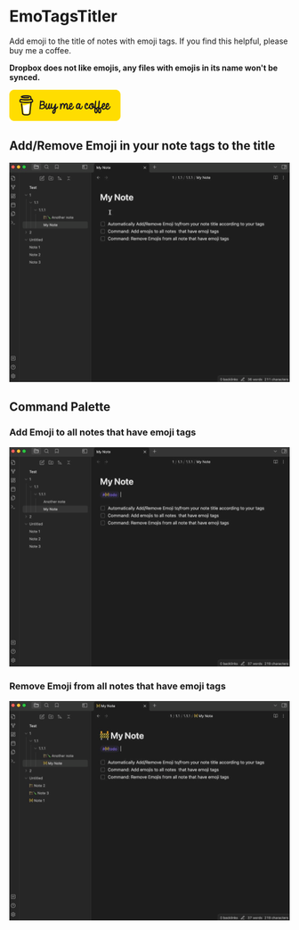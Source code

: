 # EmoTagsTitler 
Add emoji to the title of notes with emoji tags. 
If you find this helpful, please buy me a coffee.

**Dropbox does not like emojis, any files with emojis in 
its name won't be synced.** 

<a href="https://www.buymeacoffee.com/cyfine">
<img src="bmc-button.png" alt="Image description" width="200">
</a>


## Add/Remove Emoji in your note tags to the title 
![add/remove](addoremove.gif)

## Command Palette
### Add Emoji to all notes that have emoji tags 
![cmdadd](cmdadd.gif)
### Remove Emoji from all notes that have emoji tags
![cmdremove](cmdremove.gif)


